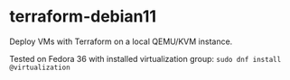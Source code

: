 # terraform-debian11
Deploy VMs with Terraform on a local QEMU/KVM instance.

Tested on Fedora 36 with installed virtualization group: 
`sudo dnf install @virtualization`
